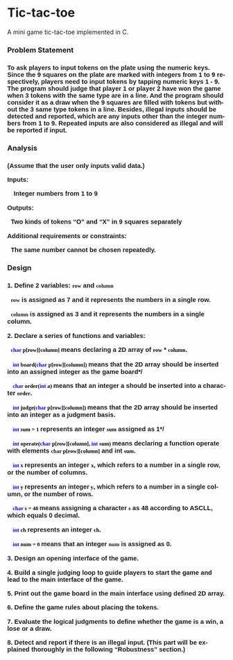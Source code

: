# Tic-tac-toe
A mini game tic-tac-toe implemented in C.

<h3>

</h3><h3 style="line-height:normal"><span lang="EN-US">Problem Statement</span></h3><h3>

<p><span lang="EN-US" style='font-size:11.0pt;font-family:"Tahoma",sans-serif;&#10;mso-fareast-font-family:宋体;mso-font-kerning:0pt'>To ask players to input tokens
on the plate using the numeric keys. Since the 9 squares on the plate are
marked with integers from 1 to 9 respectively, players need to input tokens by
tapping numeric keys 1 - 9. The program should judge that player 1 or player 2
have won the game when 3 tokens with the same type are in a line. And the
program should consider it as a draw when the 9 squares are filled with tokens
but without the 3 same type tokens in a line. Besides, illegal inputs should be
detected and reported, which are any inputs other than the integer numbers from
1 to 9. Repeated inputs are also considered as illegal and will be reported if
input.</span><span lang="EN-US" style='font-size:14.0pt;font-family:"Lucida Bright",serif;&#10;mso-bidi-font-family:Tahoma'></span></p>

</h3><h3 style="line-height:normal"><span lang="EN-US">Analysis</span></h3><h3>

<p align="left" style="text-align:left;mso-pagination:widow-orphan"><span lang="EN-US" style='font-size:11.0pt;font-family:"Tahoma",sans-serif;mso-fareast-font-family:&#10;宋体;mso-font-kerning:0pt'>(Assume that the user only inputs valid data.)</span></p>

<p align="left" style="text-align:left;mso-pagination:widow-orphan"><span lang="EN-US" style='font-size:11.0pt;font-family:"Tahoma",sans-serif;mso-fareast-font-family:&#10;宋体;mso-font-kerning:0pt'>Inputs: </span></p>

<p align="left" style="text-align:left;text-indent:11.0pt;&#10;mso-char-indent-count:1.0;mso-pagination:widow-orphan"><span lang="EN-US" style='font-size:11.0pt;font-family:"Tahoma",sans-serif;mso-fareast-font-family:&#10;宋体;mso-font-kerning:0pt'>Integer numbers from 1 to 9</span></p>

<p align="left" style="text-align:left;mso-pagination:widow-orphan"><span lang="EN-US" style='font-size:11.0pt;font-family:"Tahoma",sans-serif;mso-fareast-font-family:&#10;宋体;mso-font-kerning:0pt'>Outputs: </span></p>

<p align="left" style="text-align:left;mso-pagination:widow-orphan"><span lang="EN-US" style='font-size:11.0pt;font-family:"Tahoma",sans-serif;mso-fareast-font-family:&#10;宋体;mso-font-kerning:0pt'><span style="mso-spacerun:yes">&nbsp; </span>Two kinds of
tokens “O” and “X” in 9 squares separately</span></p>

<p align="left" style="text-align:left;mso-pagination:widow-orphan"><span lang="EN-US" style='font-size:11.0pt;font-family:"Tahoma",sans-serif;mso-fareast-font-family:&#10;宋体;mso-font-kerning:0pt'>Additional requirements or constraints: </span></p>

<p align="left" style="text-align:left;mso-pagination:widow-orphan"><span lang="EN-US" style='font-size:11.0pt;font-family:"Tahoma",sans-serif;mso-fareast-font-family:&#10;宋体;mso-font-kerning:0pt'><span style="mso-spacerun:yes">&nbsp; </span>The same
number cannot be chosen repeatedly.</span></p>

</h3><h3 style="line-height:normal"><span lang="EN-US">Design</span></h3><h3>

<p align="left" style="mso-margin-top-alt:auto;&#10;mso-margin-bottom-alt:auto;mso-add-space:auto;text-align:left;layout-grid-mode:&#10;char"><span lang="EN-US" style='font-size:11.0pt;font-family:"Tahoma",sans-serif;&#10;mso-fareast-font-family:宋体;mso-font-kerning:0pt'>1. Define 2 variables: </span><span lang="EN-US" style='font-size:9.5pt;font-family:"Lucida Console";mso-fareast-font-family:&#10;宋体;mso-bidi-font-family:Tahoma;mso-font-kerning:0pt'>row</span><span lang="EN-US" style='font-size:11.0pt;font-family:"Tahoma",sans-serif;mso-fareast-font-family:&#10;宋体;mso-font-kerning:0pt'> and </span><span lang="EN-US" style='font-size:9.5pt;&#10;font-family:"Lucida Console";mso-fareast-font-family:宋体;mso-bidi-font-family:&#10;Tahoma;mso-font-kerning:0pt'>column</span><span lang="EN-US" style='font-size:&#10;11.0pt;font-family:"Tahoma",sans-serif;mso-fareast-font-family:宋体;mso-font-kerning:&#10;0pt'></span></p>

<p align="left" style="mso-margin-top-alt:auto;&#10;mso-margin-bottom-alt:auto;mso-add-space:auto;text-align:left;layout-grid-mode:&#10;char"><span lang="EN-US" style='font-size:11.0pt;font-family:"Tahoma",sans-serif;&#10;mso-fareast-font-family:宋体;mso-font-kerning:0pt'><span style="mso-spacerun:yes">&nbsp; </span></span><span lang="EN-US" style='font-size:&#10;9.5pt;font-family:"Lucida Console";mso-fareast-font-family:宋体;mso-bidi-font-family:&#10;Tahoma;mso-font-kerning:0pt'>row</span><span lang="EN-US" style='font-size:11.0pt;&#10;font-family:"Tahoma",sans-serif;mso-fareast-font-family:宋体;mso-font-kerning:&#10;0pt'> is assigned as 7 and it represents the numbers in a single row.</span></p>

<p align="left" style="mso-margin-top-alt:auto;&#10;mso-margin-bottom-alt:auto;mso-add-space:auto;text-align:left;layout-grid-mode:&#10;char"><span lang="EN-US" style='font-size:11.0pt;font-family:"Tahoma",sans-serif;&#10;mso-fareast-font-family:宋体;mso-font-kerning:0pt'><span style="mso-spacerun:yes">&nbsp; </span></span><span lang="EN-US" style='font-size:&#10;9.5pt;font-family:"Lucida Console";mso-fareast-font-family:宋体;mso-bidi-font-family:&#10;Tahoma;mso-font-kerning:0pt'>column</span><span lang="EN-US" style='font-size:&#10;11.0pt;font-family:"Tahoma",sans-serif;mso-fareast-font-family:宋体;mso-font-kerning:&#10;0pt'> is assigned as 3 and it represents the numbers in a single column.</span></p>

<p align="left" style="mso-margin-top-alt:auto;&#10;mso-margin-bottom-alt:auto;mso-add-space:auto;text-align:left;layout-grid-mode:&#10;char"><span lang="EN-US" style='font-size:11.0pt;font-family:"Tahoma",sans-serif;&#10;mso-fareast-font-family:宋体;mso-font-kerning:0pt'>2. Declare a series of
functions and variables:</span></p>

<p align="left" style="text-align:left;mso-layout-grid-align:&#10;none;text-autospace:none"><span lang="EN-US" style='font-size:11.0pt;font-family:&#10;"Tahoma",sans-serif;mso-fareast-font-family:宋体;mso-font-kerning:0pt'><span style="mso-spacerun:yes">&nbsp; </span></span><span lang="EN-US" style='font-size:&#10;9.5pt;font-family:"Lucida Console";mso-bidi-font-family:Consolas;color:blue;&#10;background:white;mso-highlight:white;mso-font-kerning:0pt'>char</span><span lang="EN-US" style='font-size:9.5pt;font-family:"Lucida Console";mso-bidi-font-family:&#10;Consolas;color:black;background:white;mso-highlight:white;mso-font-kerning:&#10;0pt'> p[row][column] </span><span lang="EN-US" style='font-size:11.0pt;&#10;font-family:"Tahoma",sans-serif;background:white;mso-highlight:white;&#10;mso-font-kerning:0pt'>means declaring a 2D array of </span><span lang="EN-US" style='font-size:9.5pt;font-family:"Lucida Console";mso-bidi-font-family:Consolas;&#10;color:black;background:white;mso-highlight:white;mso-font-kerning:0pt'>row</span><span lang="EN-US" style='font-size:11.0pt;font-family:"Tahoma",sans-serif;background:&#10;white;mso-highlight:white;mso-font-kerning:0pt'> * </span><span lang="EN-US" style='font-size:9.5pt;font-family:"Lucida Console";mso-bidi-font-family:Consolas;&#10;color:black;background:white;mso-highlight:white;mso-font-kerning:0pt'>column</span><span lang="EN-US" style='font-size:11.0pt;font-family:"Tahoma",sans-serif;background:&#10;white;mso-highlight:white;mso-font-kerning:0pt'>.</span></p>

<p align="left" style="text-align:left;text-indent:9.5pt;&#10;mso-char-indent-count:1.0;mso-layout-grid-align:none;text-autospace:none"><span lang="EN-US" style='font-size:9.5pt;font-family:"Lucida Console";mso-bidi-font-family:&#10;Consolas;color:blue;background:white;mso-highlight:white;mso-font-kerning:0pt'>int</span><span lang="EN-US" style='font-size:9.5pt;font-family:"Lucida Console";mso-bidi-font-family:&#10;Consolas;color:black;background:white;mso-highlight:white;mso-font-kerning:&#10;0pt'> board(</span><span lang="EN-US" style='font-size:9.5pt;font-family:"Lucida Console";&#10;mso-bidi-font-family:Consolas;color:blue;background:white;mso-highlight:white;&#10;mso-font-kerning:0pt'>char</span><span lang="EN-US" style='font-size:9.5pt;&#10;font-family:"Lucida Console";mso-bidi-font-family:Consolas;color:black;&#10;background:white;mso-highlight:white;mso-font-kerning:0pt'> p[row][column]) </span><span lang="EN-US" style='font-size:11.0pt;font-family:"Tahoma",sans-serif;background:&#10;white;mso-highlight:white;mso-font-kerning:0pt'>means that the 2D array should
be inserted into an assigned integer as the game board*/</span></p>

<p align="left" style="text-align:left;text-indent:9.5pt;&#10;mso-char-indent-count:1.0;mso-layout-grid-align:none;text-autospace:none"><span lang="EN-US" style='font-size:9.5pt;font-family:"Lucida Console";mso-bidi-font-family:&#10;Consolas;color:blue;background:white;mso-highlight:white;mso-font-kerning:0pt'>char</span><span lang="EN-US" style='font-size:9.5pt;font-family:"Lucida Console";mso-bidi-font-family:&#10;Consolas;color:black;background:white;mso-highlight:white;mso-font-kerning:&#10;0pt'> order(</span><span lang="EN-US" style='font-size:9.5pt;font-family:"Lucida Console";&#10;mso-bidi-font-family:Consolas;color:blue;background:white;mso-highlight:white;&#10;mso-font-kerning:0pt'>int</span><span lang="EN-US" style='font-size:9.5pt;&#10;font-family:"Lucida Console";mso-bidi-font-family:Consolas;color:black;&#10;background:white;mso-highlight:white;mso-font-kerning:0pt'> a) </span><span lang="EN-US" style='font-size:11.0pt;font-family:"Tahoma",sans-serif;background:&#10;white;mso-highlight:white;mso-font-kerning:0pt'>means that an integer a should
be inserted into a character </span><span lang="EN-US" style='font-size:9.5pt;&#10;font-family:"Lucida Console";mso-bidi-font-family:Consolas;color:black;&#10;background:white;mso-highlight:white;mso-font-kerning:0pt'>order</span><span lang="EN-US" style='font-size:11.0pt;font-family:"Tahoma",sans-serif;background:&#10;white;mso-highlight:white;mso-font-kerning:0pt'>.</span></p>

<p align="left" style="text-align:left;text-indent:9.5pt;&#10;mso-char-indent-count:1.0;mso-layout-grid-align:none;text-autospace:none"><span lang="EN-US" style='font-size:9.5pt;font-family:"Lucida Console";mso-bidi-font-family:&#10;Consolas;color:blue;background:white;mso-highlight:white;mso-font-kerning:0pt'>int</span><span lang="EN-US" style='font-size:9.5pt;font-family:"Lucida Console";mso-bidi-font-family:&#10;Consolas;color:black;background:white;mso-highlight:white;mso-font-kerning:&#10;0pt'> judge(</span><span lang="EN-US" style='font-size:9.5pt;font-family:"Lucida Console";&#10;mso-bidi-font-family:Consolas;color:blue;background:white;mso-highlight:white;&#10;mso-font-kerning:0pt'>char</span><span lang="EN-US" style='font-size:9.5pt;&#10;font-family:"Lucida Console";mso-bidi-font-family:Consolas;color:black;&#10;background:white;mso-highlight:white;mso-font-kerning:0pt'> p[row][column]) </span><span lang="EN-US" style='font-size:11.0pt;font-family:"Tahoma",sans-serif;background:&#10;white;mso-highlight:white;mso-font-kerning:0pt'>means that the 2D array should
be inserted into an integer as a judgment basis.</span></p>

<p align="left" style="text-align:left;text-indent:9.5pt;&#10;mso-char-indent-count:1.0;mso-layout-grid-align:none;text-autospace:none"><span lang="EN-US" style='font-size:9.5pt;font-family:"Lucida Console";mso-bidi-font-family:&#10;Consolas;color:blue;background:white;mso-highlight:white;mso-font-kerning:0pt'>int</span><span lang="EN-US" style='font-size:9.5pt;font-family:"Lucida Console";mso-bidi-font-family:&#10;Consolas;color:black;background:white;mso-highlight:white;mso-font-kerning:&#10;0pt'> sum = 1 </span><span lang="EN-US" style='font-size:11.0pt;font-family:"Tahoma",sans-serif;&#10;background:white;mso-highlight:white;mso-font-kerning:0pt'>represents an
integer </span><span lang="EN-US" style='font-size:9.5pt;font-family:"Lucida Console";&#10;mso-bidi-font-family:Consolas;color:black;background:white;mso-highlight:white;&#10;mso-font-kerning:0pt'>sum</span><span lang="EN-US" style='font-size:11.0pt;&#10;font-family:"Tahoma",sans-serif;background:white;mso-highlight:white;&#10;mso-font-kerning:0pt'> assigned as 1*/</span></p>

<p align="left" style="text-align:left;text-indent:9.5pt;&#10;mso-char-indent-count:1.0;mso-layout-grid-align:none;text-autospace:none"><span lang="EN-US" style='font-size:9.5pt;font-family:"Lucida Console";mso-bidi-font-family:&#10;Consolas;color:blue;background:white;mso-highlight:white;mso-font-kerning:0pt'>int</span><span lang="EN-US" style='font-size:9.5pt;font-family:"Lucida Console";mso-bidi-font-family:&#10;Consolas;color:black;background:white;mso-highlight:white;mso-font-kerning:&#10;0pt'> operate(</span><span lang="EN-US" style='font-size:9.5pt;font-family:"Lucida Console";&#10;mso-bidi-font-family:Consolas;color:blue;background:white;mso-highlight:white;&#10;mso-font-kerning:0pt'>char</span><span lang="EN-US" style='font-size:9.5pt;&#10;font-family:"Lucida Console";mso-bidi-font-family:Consolas;color:black;&#10;background:white;mso-highlight:white;mso-font-kerning:0pt'> p[row][column], </span><span lang="EN-US" style='font-size:9.5pt;font-family:"Lucida Console";mso-bidi-font-family:&#10;Consolas;color:blue;background:white;mso-highlight:white;mso-font-kerning:0pt'>int</span><span lang="EN-US" style='font-size:9.5pt;font-family:"Lucida Console";mso-bidi-font-family:&#10;Consolas;color:black;background:white;mso-highlight:white;mso-font-kerning:&#10;0pt'> sum) </span><span lang="EN-US" style='font-size:11.0pt;font-family:"Tahoma",sans-serif;&#10;background:white;mso-highlight:white;mso-font-kerning:0pt'>means declaring a
function operate with elements </span><span lang="EN-US" style='font-size:9.5pt;&#10;font-family:"Lucida Console";mso-bidi-font-family:Consolas;background:white;&#10;mso-highlight:white;mso-font-kerning:0pt'>char<span style="color:black">
p[row][column]</span></span><span lang="EN-US" style='font-size:11.0pt;&#10;font-family:"Tahoma",sans-serif;background:white;mso-highlight:white;&#10;mso-font-kerning:0pt'> and int </span><span lang="EN-US" style='font-size:9.5pt;&#10;font-family:"Lucida Console";mso-bidi-font-family:Consolas;color:black;&#10;background:white;mso-highlight:white;mso-font-kerning:0pt'>sum</span><span lang="EN-US" style='font-size:11.0pt;font-family:"Tahoma",sans-serif;background:&#10;white;mso-highlight:white;mso-font-kerning:0pt'>.</span><span lang="EN-US" style='font-size:9.5pt;font-family:"Lucida Console";mso-bidi-font-family:Consolas;&#10;color:black;background:white;mso-highlight:white;mso-font-kerning:0pt'></span></p>

<p align="left" style="text-align:left;text-indent:9.5pt;&#10;mso-char-indent-count:1.0;mso-layout-grid-align:none;text-autospace:none"><span lang="EN-US" style='font-size:9.5pt;font-family:"Lucida Console";mso-bidi-font-family:&#10;Consolas;color:blue;background:white;mso-highlight:white;mso-font-kerning:0pt'>int</span><span lang="EN-US" style='font-size:9.5pt;font-family:"Lucida Console";mso-bidi-font-family:&#10;Consolas;color:black;background:white;mso-highlight:white;mso-font-kerning:&#10;0pt'> x </span><span lang="EN-US" style='font-size:11.0pt;font-family:"Tahoma",sans-serif;&#10;background:white;mso-highlight:white;mso-font-kerning:0pt'>represents an
integer </span><span lang="EN-US" style='font-size:9.5pt;font-family:"Lucida Console";&#10;mso-bidi-font-family:Consolas;color:black;background:white;mso-highlight:white;&#10;mso-font-kerning:0pt'>x</span><span lang="EN-US" style='font-size:11.0pt;&#10;font-family:"Tahoma",sans-serif;background:white;mso-highlight:white;&#10;mso-font-kerning:0pt'>, which refers to a number in a single row, or the number
of columns.</span></p>

<p align="left" style="text-align:left;text-indent:9.5pt;&#10;mso-char-indent-count:1.0;mso-layout-grid-align:none;text-autospace:none"><span lang="EN-US" style='font-size:9.5pt;font-family:"Lucida Console";mso-bidi-font-family:&#10;Consolas;color:blue;background:white;mso-highlight:white;mso-font-kerning:0pt'>int</span><span lang="EN-US" style='font-size:9.5pt;font-family:"Lucida Console";mso-bidi-font-family:&#10;Consolas;color:black;background:white;mso-highlight:white;mso-font-kerning:&#10;0pt'> y </span><span lang="EN-US" style='font-size:11.0pt;font-family:"Tahoma",sans-serif;&#10;background:white;mso-highlight:white;mso-font-kerning:0pt'>represents an
integer</span><span lang="EN-US" style='font-size:9.5pt;font-family:"Lucida Console";&#10;mso-bidi-font-family:Consolas;color:black;background:white;mso-highlight:white;&#10;mso-font-kerning:0pt'> y</span><span lang="EN-US" style='font-size:11.0pt;&#10;font-family:"Tahoma",sans-serif;background:white;mso-highlight:white;&#10;mso-font-kerning:0pt'>, which refers to a number in a single column, or the
number of rows.</span></p>

<p align="left" style="text-align:left;text-indent:9.5pt;&#10;mso-char-indent-count:1.0;mso-layout-grid-align:none;text-autospace:none"><span lang="EN-US" style='font-size:9.5pt;font-family:"Lucida Console";mso-bidi-font-family:&#10;Consolas;color:blue;background:white;mso-highlight:white;mso-font-kerning:0pt'>char</span><span lang="EN-US" style='font-size:9.5pt;font-family:"Lucida Console";mso-bidi-font-family:&#10;Consolas;color:black;background:white;mso-highlight:white;mso-font-kerning:&#10;0pt'> s = 48 </span><span lang="EN-US" style='font-size:11.0pt;font-family:"Tahoma",sans-serif;&#10;background:white;mso-highlight:white;mso-font-kerning:0pt'>means assigning a
character </span><span lang="EN-US" style='font-size:9.5pt;font-family:"Lucida Console";&#10;mso-bidi-font-family:Consolas;color:black;background:white;mso-highlight:white;&#10;mso-font-kerning:0pt'>s</span><span lang="EN-US" style='font-size:11.0pt;&#10;font-family:"Tahoma",sans-serif;background:white;mso-highlight:white;&#10;mso-font-kerning:0pt'> as 48 according to ASCLL, which equals 0 decimal.</span><span lang="EN-US" style='font-size:9.5pt;font-family:"Lucida Console";mso-bidi-font-family:&#10;Consolas;color:black;background:white;mso-highlight:white;mso-font-kerning:&#10;0pt'></span></p>

<p align="left" style="text-align:left;text-indent:9.5pt;&#10;mso-char-indent-count:1.0;mso-layout-grid-align:none;text-autospace:none"><span lang="EN-US" style='font-size:9.5pt;font-family:"Lucida Console";mso-bidi-font-family:&#10;Consolas;color:blue;background:white;mso-highlight:white;mso-font-kerning:0pt'>int</span><span lang="EN-US" style='font-size:9.5pt;font-family:"Lucida Console";mso-bidi-font-family:&#10;Consolas;color:black;background:white;mso-highlight:white;mso-font-kerning:&#10;0pt'> ch </span><span lang="EN-US" style='font-size:11.0pt;font-family:"Tahoma",sans-serif;&#10;background:white;mso-highlight:white;mso-font-kerning:0pt'>represents an
integer </span><span lang="EN-US" style='font-size:9.5pt;font-family:"Lucida Console";&#10;mso-bidi-font-family:Consolas;color:black;background:white;mso-highlight:white;&#10;mso-font-kerning:0pt'>ch</span><span lang="EN-US" style='font-size:11.0pt;&#10;font-family:"Tahoma",sans-serif;background:white;mso-highlight:white;&#10;mso-font-kerning:0pt'>.</span><span lang="EN-US" style='font-size:9.5pt;&#10;font-family:"Lucida Console";mso-bidi-font-family:Consolas;color:black;&#10;background:white;mso-highlight:white;mso-font-kerning:0pt'></span></p>

<p align="left" style="text-align:left;text-indent:9.5pt;&#10;mso-char-indent-count:1.0;mso-layout-grid-align:none;text-autospace:none"><span lang="EN-US" style='font-size:9.5pt;font-family:"Lucida Console";mso-bidi-font-family:&#10;Consolas;color:blue;background:white;mso-highlight:white;mso-font-kerning:0pt'>int</span><span lang="EN-US" style='font-size:9.5pt;font-family:"Lucida Console";mso-bidi-font-family:&#10;Consolas;color:black;background:white;mso-highlight:white;mso-font-kerning:&#10;0pt'> num = 0 </span><span lang="EN-US" style='font-size:11.0pt;font-family:"Tahoma",sans-serif;&#10;background:white;mso-highlight:white;mso-font-kerning:0pt'>means that an
integer </span><span lang="EN-US" style='font-size:9.5pt;font-family:"Lucida Console";&#10;mso-bidi-font-family:Tahoma;background:white;mso-highlight:white;mso-font-kerning:&#10;0pt'>num</span><span lang="EN-US" style='font-size:11.0pt;font-family:"Tahoma",sans-serif;&#10;background:white;mso-highlight:white;mso-font-kerning:0pt'> is assigned as 0.</span></p>

<p align="left" style="text-align:left;mso-layout-grid-align:&#10;none;text-autospace:none"><span lang="EN-US" style='font-size:11.0pt;font-family:&#10;"Tahoma",sans-serif;background:white;mso-highlight:white;mso-font-kerning:0pt'>3.
Design an opening interface of the game.</span></p>

<p align="left" style="text-align:left;mso-layout-grid-align:&#10;none;text-autospace:none"><span lang="EN-US" style='font-size:11.0pt;font-family:&#10;"Tahoma",sans-serif;background:white;mso-highlight:white;mso-font-kerning:0pt'>4.
Build a single judging loop to guide players to start the game and lead to the
main interface of the game.</span></p>

<p align="left" style="text-align:left;mso-layout-grid-align:&#10;none;text-autospace:none"><span lang="EN-US" style='font-size:11.0pt;font-family:&#10;"Tahoma",sans-serif;background:white;mso-highlight:white;mso-font-kerning:0pt'>5.
Print out the game board in the main interface using defined 2D array.</span></p>

<p align="left" style="text-align:left;mso-layout-grid-align:&#10;none;text-autospace:none"><span lang="EN-US" style='font-size:11.0pt;font-family:&#10;"Tahoma",sans-serif;background:white;mso-highlight:white;mso-font-kerning:0pt'>6.
Define the game rules about placing the tokens.</span></p>

<p align="left" style="text-align:left;mso-layout-grid-align:&#10;none;text-autospace:none"><span lang="EN-US" style='font-size:11.0pt;font-family:&#10;"Tahoma",sans-serif;background:white;mso-highlight:white;mso-font-kerning:0pt'>7.
Evaluate the logical judgments to define whether the game is a win, a lose or a
draw.</span></p>

<p align="left" style="text-align:left;mso-layout-grid-align:&#10;none;text-autospace:none"><span lang="EN-US" style='font-size:11.0pt;font-family:&#10;"Tahoma",sans-serif;background:white;mso-highlight:white;mso-font-kerning:0pt'>8.
Detect and report if there is an illegal input. (This part will be explained thoroughly
in the following “<b style="mso-bidi-font-weight:normal">Robustness</b>”
section.)</span></p>

<i></i><u></u><sub></sub><sup></sup><strike></strike><br></h3>
